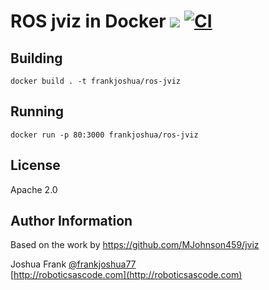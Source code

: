 # ROS jviz in Docker [![](https://img.shields.io/docker/pulls/frankjoshua/ros-jviz)](https://hub.docker.com/r/frankjoshua/ros-jviz) [![CI](https://github.com/frankjoshua/docker-ros-jviz/workflows/CI/badge.svg)](https://github.com/frankjoshua/docker-ros-jviz/actions)

## Building

```
docker build . -t frankjoshua/ros-jviz
```

## Running

```
docker run -p 80:3000 frankjoshua/ros-jviz
```

## License

Apache 2.0

## Author Information

Based on the work by https://github.com/MJohnson459/jviz

Joshua Frank [@frankjoshua77](https://www.twitter.com/@frankjoshua77)
<br>
[http://roboticsascode.com](http://roboticsascode.com)
